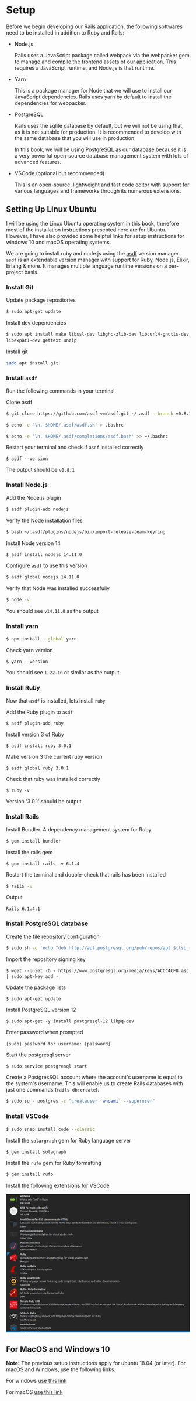 # Setup

Before we begin developing our Rails application, the following softwares need to be installed in addition to Ruby and Rails:

- Node.js

  Rails uses a JavaScript package called webpack via the webpacker gem to manage and compile the frontend assets of our application. This requires a JavaScript runtime, and Node.js is that runtime.

- Yarn

  This is a package manager for Node that we will use to install our JavaScript dependencies. Rails uses yarn by default to install the dependencies for webpacker.

- PostgreSQL

  Rails uses the sqlite database by default, but we will not be using that, as it is not suitable for production. It is recommended to develop with the same database that you will use in production.

  In this book, we will be using PostgreSQL as our database because it is a very powerful open-source database management system with lots of advanced features.

- VSCode (optional but recommended)

  This is an open-source, lightweight and fast code editor with support for various languages and frameworks through its numerous extensions.

## Setting Up Linux Ubuntu

I will be using the Linux Ubuntu operating system in this book, therefore most of the installation instructions presented here are for Ubuntu. However, I have also provided some helpful links for setup instructions for windows 10 and macOS operating systems.

We are going to install ruby and node.js using the [asdf](https://asdf-vm.com/) version manager. `asdf` is an extendable version manager with support for Ruby, Node.js, Elixir, Erlang & more. It manages multiple language runtime versions on a per-project basis.

### Install Git

Update package repositories

```bash
$ sudo apt-get update
```

Install dev dependencies

```bash
$ sudo apt install make libssl-dev libghc-zlib-dev libcurl4-gnutls-dev
libexpat1-dev gettext unzip
```

Install git

```bash
sudo apt install git
```

### Install `asdf`

Run the following commands in your terminal

Clone asdf

```bash
$ git clone https://github.com/asdf-vm/asdf.git ~/.asdf --branch v0.8.1
```

```bash
$ echo -e '\n. $HOME/.asdf/asdf.sh' > .bashrc
```

```bash
$ echo -e '\n. $HOME/.asdf/completions/asdf.bash' >> ~/.bashrc
```

Restart your terminal and check if `asdf` installed correctly

```
$ asdf --version
```

The output should be `v0.8.1`

### Install Node.js

Add the Node.js plugin

```bash
$ asdf plugin-add nodejs
```

Verify the Node installation files

```bash
$ bash ~/.asdf/plugins/nodejs/bin/import-release-team-keyring
```

Install Node version 14

```bash
$ asdf install nodejs 14.11.0
```

Configure `asdf` to use this version

```bash
$ asdf global nodejs 14.11.0
```

Verify that Node was installed successfully

```bash
$ node -v
```

You should see `v14.11.0` as the output

### Install yarn

```bash
$ npm install --global yarn
```

Check yarn version

```
$ yarn --version
```

You should see `1.22.10` or similar as the output

### Install Ruby

Now that `asdf` is installed, lets install `ruby`

Add the Ruby plugin to `asdf`

```bash
$ asdf plugin-add ruby
```

Install version 3 of Ruby

```
$ asdf install ruby 3.0.1
```

Make version 3 the current ruby version

```
$ asdf global ruby 3.0.1
```

Check that ruby was installed correctly

```
$ ruby -v
```

Version '3.0.1' should be output

### Install Rails

Install Bundler. A dependency management system for Ruby.

```bash
$ gem install bundler
```

Install the rails gem

```
$ gem install rails -v 6.1.4
```

Restart the terminal and double-check that rails has been installed

```bash
$ rails -v
```

Output

```bash
Rails 6.1.4.1
```

### Install PostgreSQL database

Create the file repository configuration

```bash
$ sudo sh -c 'echo "deb http://apt.postgresql.org/pub/repos/apt $(lsb_release -cs)-pgdg main" > /etc/apt/sources.list.d/pgdg.list'
```

Import the repository signing key

```
$ wget --quiet -O - https://www.postgresql.org/media/keys/ACCC4CF8.asc | sudo apt-key add -
```

Update the package lists

```
$ sudo apt-get update
```

Install PostgreSQL version 12

```
$ sudo apt-get -y install postgresql-12 libpq-dev
```

Enter password when prompted

`[sudo] password for username: [password]`

Start the postgresql server

```bash
$ sudo service postgresql start
```

Create a PostgresSQL account where the account's username is equal to the system's username. This will enable us to create Rails databases with just one commands (`rails db:create`).

```bash
$ sudo su - postgres -c "createuser `whoami` --superuser"
```

### Install VSCode

```bash
$ sudo snap install code --classic
```

Install the `solargraph` gem for Ruby language server

```bash
$ gem install solagraph
```

Install the `rufo` gem for Ruby formatting
```bash
$ gem install rufo
```

Install the following extensions for VSCode

![VSCode Extensions](./resources/vscode.png)


## For MacOS and Windows 10

**Note:** The previous setup instructions apply for ubuntu 18.04 (or later). For macOS and Windows, use the following links.

For windows [use this link](https://gorails.com/setup/windows/10)

For macOS [use this link](https://gorails.com/setup/osx/11.0-big-sur)

